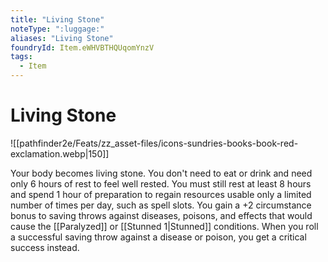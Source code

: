 ```yaml
---
title: "Living Stone"
noteType: ":luggage:"
aliases: "Living Stone"
foundryId: Item.eWHVBTHQUqomYnzV
tags:
  - Item
---
```


# Living Stone
![[pathfinder2e/Feats/zz_asset-files/icons-sundries-books-book-red-exclamation.webp|150]]

Your body becomes living stone. You don't need to eat or drink and need only 6 hours of rest to feel well rested. You must still rest at least 8 hours and spend 1 hour of preparation to regain resources usable only a limited number of times per day, such as spell slots. You gain a +2 circumstance bonus to saving throws against diseases, poisons, and effects that would cause the [[Paralyzed]] or [[Stunned 1|Stunned]] conditions. When you roll a successful saving throw against a disease or poison, you get a critical success instead.
